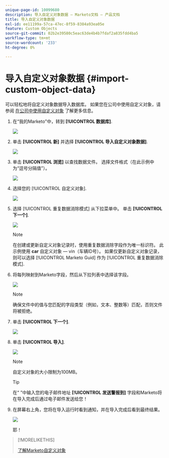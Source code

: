 ```yaml
---
unique-page-id: 10099680
description: 导入自定义对象数据 — Marketo文档 — 产品文档
title: 导入自定义对象数据
exl-id: ee11199a-57ca-47ec-8f59-8384a93ea05e
feature: Custom Objects
source-git-commit: 02b2e39580c5eac63de4b4b7fdaf2a835fdd4ba5
workflow-type: tm+mt
source-wordcount: '233'
ht-degree: 0%

---
```


# 导入自定义对象数据 {#import-custom-object-data}

可以轻松地将自定义对象数据导入数据库。 如果您在公司中使用自定义对象，请参阅 [在公司中使用自定义对象](/help/marketo/product-docs/administration/marketo-custom-objects/understanding-marketo-custom-objects.md#using-custom-objects-with-companies) 了解更多信息。

1. 在“我的Marketo”中，转到 **[!UICONTROL 数据库]**.

   ![](assets/import-custom-object-data-1.png)

1. 单击 **[!UICONTROL 新]** 并选择 **[!UICONTROL 导入自定义对象数据]**.

   ![](assets/import-custom-object-data-2.png)

1. 单击 **[!UICONTROL 浏览]** 以查找数据文件。 选择文件格式（在此示例中为“逗号分隔值”）。

   ![](assets/import-custom-object-data-3.png)

1. 选择您的 [!UICONTROL 自定义对象].

   ![](assets/import-custom-object-data-4.png)

1. 选择 [!UICONTROL 重复数据消除模式] 从下拉菜单中。 单击 **[!UICONTROL 下一个]**.

   ![](assets/import-custom-object-data-5.png)

   >[!NOTE]
   >
   >在创建或更新自定义对象记录时，使用重复数据消除字段作为唯一标识符。 此示例使用 **car** 自定义对象 — vin（车辆ID号）。 如果仅更新自定义对象记录，则可以选择 [!UICONTROL Marketo Guid] 作为 [!UICONTROL 重复数据消除模式].

1. 将每列映射到Marketo字段，然后从下拉列表中选择该字段。

   ![](assets/import-custom-object-data-6.png)

   >[!NOTE]
   >
   >确保文件中的值与您匹配的字段类型（例如，文本、整数等）匹配，否则文件将被拒绝。

1. 单击 **[!UICONTROL 下一个]**.

   ![](assets/import-custom-object-data-7.png)

1. 单击 **[!UICONTROL 导入]**.

   ![](assets/import-custom-object-data-8.png)

   >[!NOTE]
   >
   >自定义对象的大小限制为100MB。

   >[!TIP]
   >
   >在“ ”中输入您的电子邮件地址 **[!UICONTROL 发送警报到]** 字段和Marketo将在导入完成后通过电子邮件发送给您！

1. 在屏幕右上角，您将在导入运行时看到通知，并在导入完成后看到最终结果。

   ![](assets/import-custom-object-data-9.png)

   耶！

>[!MORELIKETHIS]
>
>[了解Marketo自定义对象](/help/marketo/product-docs/administration/marketo-custom-objects/understanding-marketo-custom-objects.md)
